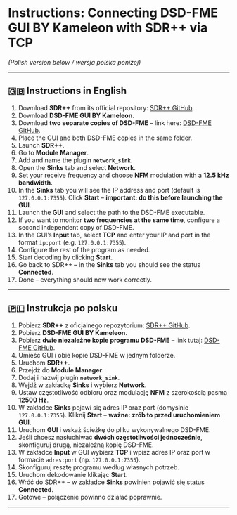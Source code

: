 # Instructions: Connecting DSD-FME GUI BY Kameleon with SDR++ via TCP
*(Polish version below / wersja polska poniżej)*

---

## 🇬🇧 Instructions in English

1. Download **SDR++** from its official repository: [SDR++ GitHub](https://github.com/AlexandreRouma/SDRPlusPlus).  
2. Download **DSD-FME GUI BY Kameleon**.  
3. Download **two separate copies of DSD-FME** – link here: [DSD-FME GitHub](https://github.com/lwvmobile/dsd-fme).  
4. Place the GUI and both DSD-FME copies in the same folder.  
5. Launch **SDR++**.  
6. Go to **Module Manager**.  
7. Add and name the plugin **`network_sink`**.  
8. Open the **Sinks** tab and select **Network**.  
9. Set your receive frequency and choose **NFM** modulation with a **12.5 kHz bandwidth**.  
10. In the **Sinks** tab you will see the IP address and port (default is `127.0.0.1:7355`). Click **Start** – **important: do this before launching the GUI**.  
11. Launch the **GUI** and select the path to the DSD-FME executable.  
12. If you want to monitor **two frequencies at the same time**, configure a second independent copy of DSD-FME.  
13. In the GUI’s **Input** tab, select **TCP** and enter your IP and port in the format `ip:port` (e.g. `127.0.0.1:7355`).  
14. Configure the rest of the program as needed.  
15. Start decoding by clicking **Start**.  
16. Go back to SDR++ – in the **Sinks** tab you should see the status **Connected**.  
17. Done – everything should now work correctly.  

---

## 🇵🇱 Instrukcja po polsku

1. Pobierz **SDR++** z oficjalnego repozytorium: [SDR++ GitHub](https://github.com/AlexandreRouma/SDRPlusPlus).  
2. Pobierz **DSD-FME GUI BY Kameleon**.  
3. Pobierz **dwie niezależne kopie programu DSD-FME** – link tutaj: [DSD-FME GitHub](https://github.com/lwvmobile/dsd-fme).  
4. Umieść GUI i obie kopie DSD-FME w jednym folderze.  
5. Uruchom **SDR++**.  
6. Przejdź do **Module Manager**.  
7. Dodaj i nazwij plugin **`network_sink`**.  
8. Wejdź w zakładkę **Sinks** i wybierz **Network**.  
9. Ustaw częstotliwość odbioru oraz modulację **NFM** z szerokością pasma **12500 Hz**.  
10. W zakładce **Sinks** pojawi się adres IP oraz port (domyślnie `127.0.0.1:7355`). Kliknij **Start** – **ważne: zrób to przed uruchomieniem GUI**.  
11. Uruchom **GUI** i wskaż ścieżkę do pliku wykonywalnego DSD-FME.  
12. Jeśli chcesz nasłuchiwać **dwóch częstotliwości jednocześnie**, skonfiguruj drugą, niezależną kopię DSD-FME.  
13. W zakładce **Input** w GUI wybierz **TCP** i wpisz adres IP oraz port w formacie `adres:port` (np. `127.0.0.1:7355`).  
14. Skonfiguruj resztę programu według własnych potrzeb.  
15. Uruchom dekodowanie klikając **Start**.  
16. Wróć do SDR++ – w zakładce **Sinks** powinien pojawić się status **Connected**.  
17. Gotowe – połączenie powinno działać poprawnie.  

---
